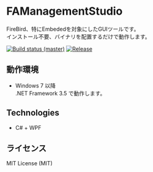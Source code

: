 

# FAManagementStudio
FireBird、特にEmbededを対象にしたGUIツールです。  
インストール不要、バイナリを配置するだけで動作します。
  
[![Build status (master)](https://img.shields.io/appveyor/ci/kowill/FAManagementStudio.svg?style=flat-square)](https://ci.appveyor.com/project/kowill/famanagementstudio)
[![Release](https://img.shields.io/github/release/degarashi0913/FAManagementStudio.svg?style=flat-square)](https://github.com/degarashi0913/FAManagementStudio/releases/latest)

## 動作環境 
* Windows 7 以降  
.NET Framework 3.5 で動作します。    
  
## Technologies  
* C# + WPF  

## ライセンス
MIT License (MIT)